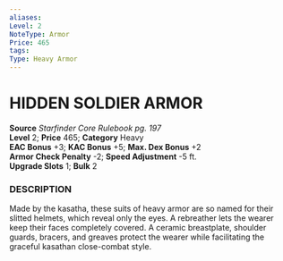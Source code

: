 ```yaml
---
aliases: 
Level: 2
NoteType: Armor
Price: 465
tags: 
Type: Heavy Armor
---
```

# HIDDEN SOLDIER ARMOR
**Source** _Starfinder Core Rulebook pg. 197_  
**Level** 2; **Price** 465; **Category** Heavy  
**EAC Bonus** +3; **KAC Bonus** +5; **Max. Dex Bonus** +2  
**Armor Check Penalty** -2; **Speed Adjustment** -5 ft.  
**Upgrade Slots** 1; **Bulk** 2

### DESCRIPTION

Made by the kasatha, these suits of heavy armor are so named for their slitted helmets, which reveal only the eyes. A rebreather lets the wearer keep their faces completely covered. A ceramic breastplate, shoulder guards, bracers, and greaves protect the wearer while facilitating the graceful kasathan close-combat style.